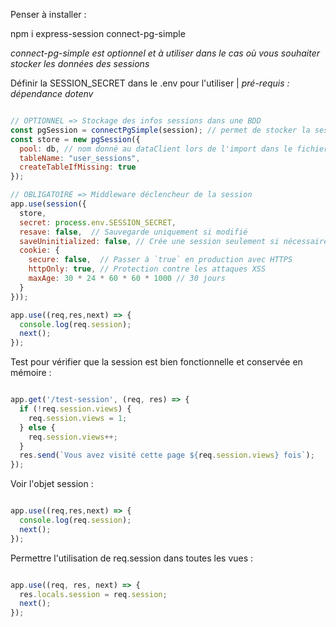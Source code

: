 Penser à installer :

npm i express-session connect-pg-simple

*connect-pg-simple est optionnel et à utiliser dans le cas où vous souhaiter stocker les données des sessions*

Définir la SESSION_SECRET dans le .env pour l'utiliser | *pré-requis : dépendance dotenv*

```js

// OPTIONNEL => Stockage des infos sessions dans une BDD
const pgSession = connectPgSimple(session); // permet de stocker la session dans la pool référencée, ici db
const store = new pgSession({
  pool: db, // nom donné au dataClient lors de l'import dans le fichier js de l'app
  tableName: "user_sessions",
  createTableIfMissing: true
});

// OBLIGATOIRE => Middleware déclencheur de la session
app.use(session({
  store,
  secret: process.env.SESSION_SECRET,
  resave: false,  // Sauvegarde uniquement si modifié
  saveUninitialized: false, // Crée une session seulement si nécessaire
  cookie: {
    secure: false,  // Passer à `true` en production avec HTTPS
    httpOnly: true, // Protection contre les attaques XSS
    maxAge: 30 * 24 * 60 * 60 * 1000 // 30 jours
  }
}));

app.use((req,res,next) => {
  console.log(req.session);
  next();  
});

```
Test pour vérifier que la session est bien fonctionnelle et conservée en mémoire :

```js

app.get('/test-session', (req, res) => {
  if (!req.session.views) {
    req.session.views = 1;
  } else {
    req.session.views++;
  }
  res.send(`Vous avez visité cette page ${req.session.views} fois`);
});

```
Voir l'objet session : 
```js

app.use((req,res,next) => {
  console.log(req.session);
  next();  
});

```

Permettre l'utilisation de req.session dans toutes les vues :

```js

app.use((req, res, next) => {
  res.locals.session = req.session;
  next();
});

```
